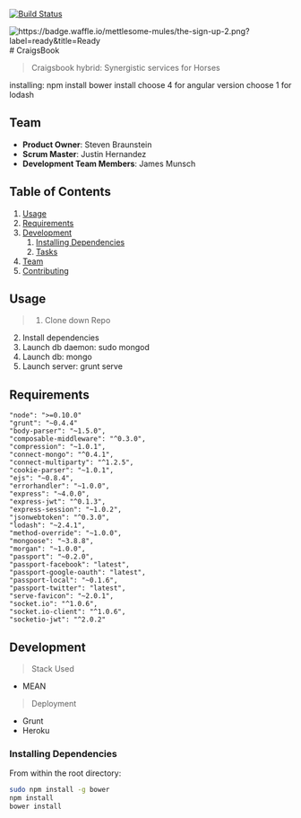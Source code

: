 [![Build Status](https://travis-ci.org/Mettlesome-Mules/the-sign-up-2.svg)](https://travis-ci.org/Mettlesome-Mules/the-sign-up-2)

<img alt="https://badge.waffle.io/mettlesome-mules/the-sign-up-2.png?label=ready&amp;title=Ready" src="https://badge.waffle.io/mettlesome-mules/the-sign-up-2.png?label=ready&amp;title=Ready">
# CraigsBook

> Craigsbook hybrid: Synergistic services for Horses

installing: 
  npm install
  bower install
    choose 4 for angular version
    choose 1 for lodash

## Team

  - __Product Owner__: Steven Braunstein
  - __Scrum Master__: Justin Hernandez
  - __Development Team Members__: James Munsch

## Table of Contents

1. [Usage](#Usage)
1. [Requirements](#requirements)
1. [Development](#development)
    1. [Installing Dependencies](#installing-dependencies)
    1. [Tasks](#tasks)
1. [Team](#team)
1. [Contributing](#contributing)

## Usage

> 1. Clone down Repo
  2. Install dependencies
  3. Launch db daemon: sudo mongod
  4. Launch db: mongo
  5. Launch server: grunt serve

## Requirements
>
    "node": ">=0.10.0"
    "grunt": "~0.4.4"
    "body-parser": "~1.5.0",
    "composable-middleware": "^0.3.0",
    "compression": "~1.0.1",
    "connect-mongo": "^0.4.1",
    "connect-multiparty": "^1.2.5",
    "cookie-parser": "~1.0.1",
    "ejs": "~0.8.4",
    "errorhandler": "~1.0.0",
    "express": "~4.0.0",
    "express-jwt": "^0.1.3",
    "express-session": "~1.0.2",
    "jsonwebtoken": "^0.3.0",
    "lodash": "~2.4.1",
    "method-override": "~1.0.0",
    "mongoose": "~3.8.8",
    "morgan": "~1.0.0",
    "passport": "~0.2.0",
    "passport-facebook": "latest",
    "passport-google-oauth": "latest",
    "passport-local": "~0.1.6",
    "passport-twitter": "latest",
    "serve-favicon": "~2.0.1",
    "socket.io": "^1.0.6",
    "socket.io-client": "^1.0.6",
    "socketio-jwt": "^2.0.2"

## Development
> Stack Used
  - MEAN
>Deployment
  - Grunt 
  - Heroku
  

### Installing Dependencies


From within the root directory:

```sh
sudo npm install -g bower
npm install
bower install
```

